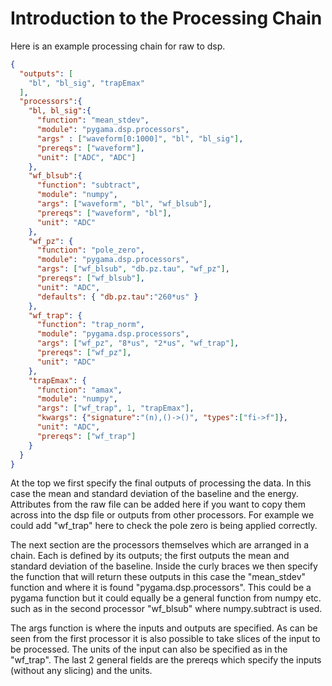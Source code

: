 # Introduction to the Processing Chain

Here is an example processing chain for raw to dsp. 

```json
{
  "outputs": [
    "bl", "bl_sig", "trapEmax"
  ],
  "processors":{
    "bl, bl_sig":{
      "function": "mean_stdev",
      "module": "pygama.dsp.processors",
      "args" : ["waveform[0:1000]", "bl", "bl_sig"],
      "prereqs": ["waveform"],
      "unit": ["ADC", "ADC"]
    },
    "wf_blsub":{
      "function": "subtract",
      "module": "numpy",
      "args": ["waveform", "bl", "wf_blsub"],
      "prereqs": ["waveform", "bl"],
      "unit": "ADC"
    },
    "wf_pz": {
      "function": "pole_zero",
      "module": "pygama.dsp.processors",
      "args": ["wf_blsub", "db.pz.tau", "wf_pz"],
      "prereqs": ["wf_blsub"],
      "unit": "ADC",
      "defaults": { "db.pz.tau":"260*us" }
    },
    "wf_trap": {
      "function": "trap_norm",
      "module": "pygama.dsp.processors",
      "args": ["wf_pz", "8*us", "2*us", "wf_trap"],
      "prereqs": ["wf_pz"],
      "unit": "ADC"
    },
    "trapEmax": {
      "function": "amax",
      "module": "numpy",
      "args": ["wf_trap", 1, "trapEmax"],
      "kwargs": {"signature":"(n),()->()", "types":["fi->f"]},
      "unit": "ADC",
      "prereqs": ["wf_trap"]
    }
  }
}
```

At the top we first specify the final outputs of processing the data. In this case the mean and standard deviation of the baseline and the energy. Attributes from the raw file can be added here if you want to copy them across into the dsp file or outputs from other processors. For example we could add "wf_trap" here to check the pole zero is being applied correctly. 

The next section are the processors themselves which are arranged in a chain. Each is defined by its outputs; the first outputs the mean and standard deviation of the baseline. Inside the curly braces we then specify the function that will return these outputs in this case the "mean_stdev" function and where it is found "pygama.dsp.processors". This could be a pygama function but it could equally be a general function from numpy etc. such as in the second processor "wf_blsub" where numpy.subtract is used.

The args function is where the inputs and outputs are specified. As can be seen from the first processor it is also possible to take slices of the input to be processed. The units of the input can also be specified as in the "wf_trap".
The last 2 general fields are the prereqs which specify the inputs (without any slicing) and the units. 

